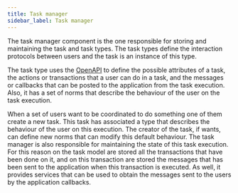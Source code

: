 ```yaml
---
title: Task manager
sidebar_label: Task manager
---
```


The task manager component is the one responsible for storing and maintaining
the task and task types. The task types define the interaction protocols between users
and the task is an instance of this type.

The task type uses the [OpenAPI](https://swagger.io/specification/) to define
the possible attributes of a task, the actions or transactions that a user can do
in a task, and the messages or callbacks that can be posted to the application
from the task execution. Also, it has a set of norms that describe the behaviour
of the user on the task execution.

When a set of users want to be coordinated to do something one of them create a new task.
This task has associated a type that describes the behaviour of the user on this execution.
The creator of the task, if wants, can define new norms that can modify this default
behaviour. The task manager is also responsible for maintaining the state of this task execution.
For this reason on the task model are stored all the transactions that have been done
on it, and on this transaction are stored the messages that has been sent to the application
when this transaction is executed. As well, it provides services that can be used
to obtain the messages sent to the users by the application callbacks.
